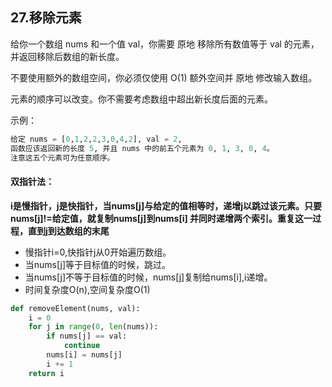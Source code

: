 ## 27.移除元素

给你一个数组 nums 和一个值 val，你需要 原地 移除所有数值等于 val 的元素，并返回移除后数组的新长度。

不要使用额外的数组空间，你必须仅使用 O(1) 额外空间并 原地 修改输入数组。

元素的顺序可以改变。你不需要考虑数组中超出新长度后面的元素。

示例：

```python
给定 nums = [0,1,2,2,3,0,4,2], val = 2,
函数应该返回新的长度 5, 并且 nums 中的前五个元素为 0, 1, 3, 0, 4。
注意这五个元素可为任意顺序。
```

#### 双指针法：

**i是慢指针，j是快指针，当nums[j]与给定的值相等时，递增j以跳过该元素。只要nums[j]!=给定值，就复制nums[j]到nums[i] 并同时递增两个索引。重复这一过程，直到j到达数组的末尾**

* 慢指针i=0,快指针j从0开始遍历数组。
* 当nums[j]等于目标值的时候，跳过。
* 当nums[j]不等于目标值的时候，nums[j]复制给nums[i],i递增。
* 时间复杂度O(n),空间复杂度O(1)

```python
def removeElement(nums, val):
    i = 0
    for j in range(0, len(nums)):
        if nums[j] == val:
            continue
        nums[i] = nums[j]
        i += 1
    return i
```
